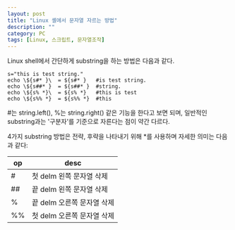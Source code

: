 ```yaml
---
layout: post
title: "Linux 셸에서 문자열 자르는 방법"
description: ""
category: PC
tags: [Linux, 스크립트, 문자열조작]
---
```


Linux shell에서 간단하게 substring을 하는 방법은 다음과 같다.

~~~
s="this is test string."
echo \${s#* }\  = ${s#* }   #is test string.
echo \${s##* }  = ${s##* }  #string.
echo \${s% *}\  = ${s% *}   #this is test
echo \${s%% *}  = ${s%% *}  #this
~~~

\#는 string.left(), %는 string.right() 같은 기능을 한다고 보면 되며, 일반적인 substring과는 '구분자'를 기준으로 자른다는 점이 약간 다르다.

4가지 substring 방법은 전략, 후략을 나타내기 위해 *를 사용하며 자세한 의미는 다음과 같다:

op  | desc
----|-----
\#  | 첫 delm 왼쪽 문자열 삭제
\## | 끝 delm 왼쪽 문자열 삭제
%   | 끝 delm 오른쪽 문자열 삭제
%%  | 첫 delm 오른쪽 문자열 삭제
